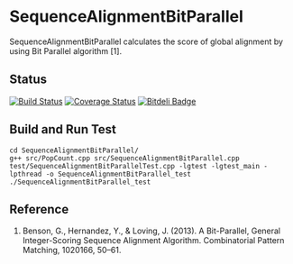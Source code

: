 SequenceAlignmentBitParallel
============================
SequenceAlignmentBitParallel calculates the score of global alignment by using Bit Parallel algorithm [1].

Status
----------
[![Build Status](https://travis-ci.org/shu65/SequenceAlignmentBitParallel.png?branch=master)](https://travis-ci.org/shu65/SequenceAlignmentBitParallel)
[![Coverage Status](https://coveralls.io/repos/shu65/EclipseCdtWithWafSample/badge.png)](https://coveralls.io/r/shu65/EclipseCdtWithWafSample)
[![Bitdeli Badge](https://d2weczhvl823v0.cloudfront.net/shu65/sequencealignmentbitparallel/trend.png)](https://bitdeli.com/free "Bitdeli Badge")

Build and Run Test
------------------
    cd SequenceAlignmentBitParallel/
    g++ src/PopCount.cpp src/SequenceAlignmentBitParallel.cpp test/SequenceAlignmentBitParallelTest.cpp -lgtest -lgtest_main -lpthread -o SequenceAlignmentBitParallel_test
    ./SequenceAlignmentBitParallel_test

Reference
---------
1. Benson, G., Hernandez, Y., & Loving, J. (2013). A Bit-Parallel, General Integer-Scoring Sequence Alignment Algorithm. Combinatorial Pattern Matching, 1020166, 50–61. 

